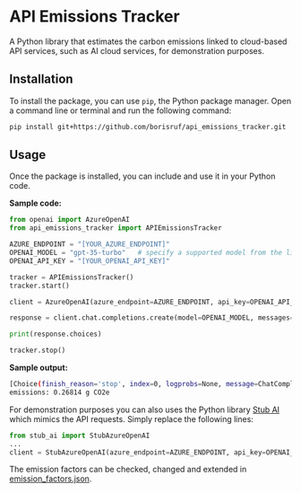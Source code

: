 # API Emissions Tracker
A Python library that estimates the carbon emissions linked to cloud-based API services, such as AI cloud services, for demonstration purposes.

## Installation

To install the package, you can use `pip`, the Python package manager. Open a command line or terminal and run the following command:

```bash
pip install git+https://github.com/borisruf/api_emissions_tracker.git
```

## Usage

Once the package is installed, you can include and use it in your Python code.

__Sample code:__
```python
from openai import AzureOpenAI
from api_emissions_tracker import APIEmissionsTracker

AZURE_ENDPOINT = "[YOUR_AZURE_ENDPOINT]"
OPENAI_MODEL = "gpt-35-turbo"   # specify a supported model from the list
OPENAI_API_KEY = "[YOUR_OPENAI_API_KEY]"

tracker = APIEmissionsTracker()
tracker.start()

client = AzureOpenAI(azure_endpoint=AZURE_ENDPOINT, api_key=OPENAI_API_KEY)

response = client.chat.completions.create(model=OPENAI_MODEL, messages=[{"role": "system", "content": "What is the origin of the Olympic Games?"}])

print(response.choices)

tracker.stop()
```

__Sample output:__
```bash
[Choice(finish_reason='stop', index=0, logprobs=None, message=ChatCompletionMessage(content='The Olympic Games originated in ancient Greece around the 8th century BCE. They were held in Olympia, a small town in the western region of the Peloponnese. The Games were a religious festival dedicated to the Greek god Zeus and were held every four years. The first recorded Olympic Games took place in 776 BCE, and they continued for nearly 12 centuries until they were abolished in 393 CE by the Christian Byzantine Emperor Theodosius I.', role='assistant', function_call=None, tool_calls=None), content_filter_results={'hate': {'filtered': False, 'severity': 'safe'}, 'self_harm': {'filtered': False, 'severity': 'safe'}, 'sexual': {'filtered': False, 'severity': 'safe'}, 'violence': {'filtered': False, 'severity': 'safe'}})]
emissions: 0.26814 g CO2e
```

For demonstration purposes you can also uses the Python library [Stub AI](https://github.com/borisruf/stub_ai/) which mimics the API requests. Simply replace the following lines:

```python
from stub_ai import StubAzureOpenAI
...
client = StubAzureOpenAI(azure_endpoint=AZURE_ENDPOINT, api_key=OPENAI_API_KEY)
```

The emission factors can be checked, changed and extended in [emission_factors.json](https://github.com/borisruf/mockai/blob/main/emissions_tracker/emission_factors.json).
